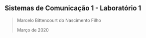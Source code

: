## Sistemas de Comunicação 1 - Laboratório 1
> Marcelo Bittencourt do Nascimento Filho 
>
> Março de 2020

